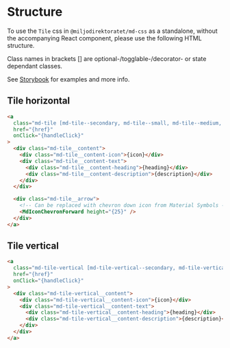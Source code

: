 # Structure

To use the `Tile` css in `@miljodirektoratet/md-css` as a standalone, without the accompanying React component, please use the following HTML structure.

Class names in brackets [] are optional-/togglable-/decorator- or state dependant classes.

See [Storybook](https://miljodir.github.io/md-components) for examples and more info.

## Tile horizontal

```html
<a
  class="md-tile [md-tile--secondary, md-tile--small, md-tile--medium, md-tile--fullWidth]"
  href="{href}"
  onClick="{handleClick}"
>
  <div class="md-tile__content">
    <div class="md-tile__content-icon">{icon}</div>
    <div class="md-tile__content-text">
      <div class="md-tile__content-heading">{heading}</div>
      <div class="md-tile__content-description">{description}</div>
    </div>
  </div>

  <div class="md-tile__arrow">
    <!-- Can be replaced with chevron down icon from Material Symbols -->
    <MdIconChevronForward height="{25}" />
  </div>
</a>
```

## Tile vertical

```html
<a
  class="md-tile-vertical [md-tile-vertical--secondary, md-tile-vertical--small, md-tile-vertical--large]"
  href="{href}"
  onClick="{handleClick}"
>
  <div class="md-tile-vertical__content">
    <div class="md-tile-vertical__content-icon">{icon}</div>
    <div class="md-tile-vertical__content-text">
      <div class="md-tile-vertical__content-heading">{heading}</div>
      <div class="md-tile-vertical__content-description">{description}</div>
    </div>
  </div>
</a>
```
